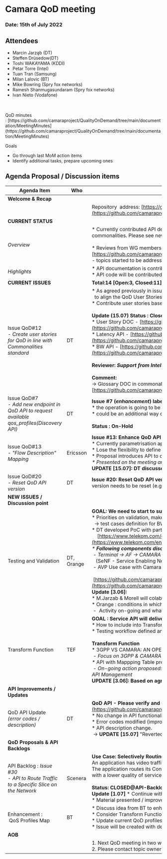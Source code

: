 # Camara QoD meeting

### Date: 15th of July 2022

## Attendees

* Marcin Jarząb (DT) 
* Steffen Drüsedow(DT) 
* Toshi WAKAYAMA (KDDI)
* Petar Torre (Intel)
* Tuan Tran (Samsung)
* Milan Lalovic (BT)
* Mike Bowring (Spry fox networks)
* Ramesh Shanmugasundaram (Spry fox networks)
* Ivan Nieto (Vodafone)

<br>
<br>
QoD minutes : [https://github.com/camaraproject/QualityOnDemand/tree/main/documentation/MeetingMinutes](https://github.com/camaraproject/QualityOnDemand/tree/main/documentation/MeetingMinutes)

Goals

* Go through last MoM action items
* Identify additional tasks, prepare upcoming ones

## Agenda Proposal / Discussion items

| Agenda Item | Who |  |
| ----------- | --- | --- |
| **Welcome & Recap** |  |  |
|  |  | <span class="s1">Repository&nbsp;&nbsp;address:<span class="Apple-converted-space">&nbsp;</span>[https://github.com/camaraproject/QualityOnDemand](https://github.com/camaraproject/QualityOnDemand)</span> |
| **CURRENT STATUS** |  |  |
| *Overview* |  | \* Currently contributed API definition needs to be updated for eg. to incorporate the versioning concept agreed within commonalities. Please see newly created issue [<span class="s1">https://github.com/camaraproject/QualityOnDemand/issues/20</span>](https://github.com/camaraproject/QualityOnDemand/issues/20)<br><br>\* Reviews from WG members discussed and worked on using open issues:<br>[https://github.com/camaraproject/QualityOnDemand/issues](https://github.com/camaraproject/QualityOnDemand/issues) <br>\- topics started to be addressed within relevant GitHub issues |
| *Highlights*  |  | \* API documentation is contributed, waiting on review by the group (TBA)<br>\* API code will be contributed until end of July by DT and first complete version 0.x of the API will be on GitHub |
| **CURRENT ISSUES** |  | **Total:14 [Open:3, Closed:11]** |
| Issue QoD#12<br>*\- Create user stories for QoD in line with Commonalities standard* | DT | \* As agreed previously in issue #3, please use the Commonalities User Story Template that has been just finalized <br>  to align the QoD User Stories with the Camara common template.<br>\* Contribute user stories based on template.<br><br><b>Update (15.07) Status : Closed / In-review with following pull-requests</b> <br>\* User Story DOC - [https://github.com/camaraproject/QualityOnDemand/pull/19](https://github.com/camaraproject/QualityOnDemand/pull/19)<br>\* Latency API - [https://github.com/camaraproject/QualityOnDemand/pull/18](https://github.com/camaraproject/QualityOnDemand/pull/18)<br>\* BW API - [https://github.com/camaraproject/QualityOnDemand/pull/17](https://github.com/camaraproject/QualityOnDemand/pull/17) <br><br>**Reviewer: *Support from Intel on reviewing the PR's.***<br><br>**Comment:**<br>-> Glossary DOC in commonalities (in-review) applicable to introduce&define common vocabulary (e.g. App-Flow/UL/DL) <br>[https://github.com/camaraproject/WorkingGroups/pull/52](https://github.com/camaraproject/WorkingGroups/pull/52) |
| Issue QoD#7<br>*\- Add new endpoint in QoD API to request available qos\_profiles\(Discovery API\)* | DT | **Issue #7 (*enhancement*) labeled as QoD-backlog due to other on-going priorities**<br>\* the operation is going to be performed through discovery,<br>\* could be an additional way of addressing issue #1 (see Vodafone's [comment](https://github.com/camaraproject/QualityOnDemand/issues/1)).<br><br>**Status : On-Hold** |
| Issue QoD#13<br>- *"Flow Description" Mapping* | Ericsson | **Issue #13: Enhance QoD API with "Flow Description" already defined in 3GPP NEF**<br>\* Currently parametrisation approach is used (“ueAddr”, “uePorts”, ...) with flat data model difficult to evolve,<br>\* Lose the flexibility to define multiple flows in an AS session, <br>\* Proposal introduces API to define IP-Flows for single QoS session and assigned Profile,<br>*\* Presented on the meeting and will improve based on community feedback.*<br>**UPDATE [15.07]: DT discussed proposal internaly and review provided.** |
| Issue QoD#20<br>*- Reset QoD API version*<br> | DT | **Issue #20:** **Reset QoD API version**\* Versioning related guidelines agreed within commonalities working group, the QoD API version needs to be reset (e.g 0.x)  |
| **NEW ISSUES / Discussion point** |  |  |
| Testing and Validation | DT,<br>Orange | **GOAL: We need to start to summarize lessons learnt from Dev/Validation**   <br>\* Priorities on validation, make some progress <br>  -> test cases definition for BW/Latency management  <br>\* DT developed PoC with partners: AVP sample application presented<br>    [https://www.telekom.com/en/media/media-information/archive/automated-valet-parking-with-5g-648970](https://www.telekom.com/en/media/media-information/archive/automated-valet-parking-with-5g-648970)<br>*\* **Following components discussed based on the AVP***<br><b>&nbsp;</b>*\- Terminal \-\> *AF ->* CAMARA API (Exposure GW) -> SeNF\* -> NEF/SCEF interaction* <br>   (SeNF - Service Enabling Network Function)<br> - AVP Use case with Camara QoD description<br>   [https://github.com/camaraproject/QualityOnDemand/blob/main/documentation/Working/CAMARA\_AVP\_Short\_Overview.pptx](https://github.com/camaraproject/QualityOnDemand/blob/main/documentation/Working/CAMARA_AVP_Short_Overview.pptx)<br>**Update [3.06]:** <br>\* M.Jarzab & Morell will colaborate on further enhancements (UML, Call-flow / considering access technology 4G/5G NSA/SA)<br>\* Orange : conditions in which API is called<br> -  Activity on-going and what to expose will be discused and decided in Orange |
| Transform Function | TEF | **GOAL : Service API will deliver consistent funcionality for End-users**<br>\* How to include into Transform Function <br>\* Testing workflow defined and included: CAMARA API / Transform / NEF <br><br>**Transform Function**       <br>\* 3GPP VS CAMARA: AN OPENAPI COMPARISON presented by TEF <br> *- Focus on 3GPP <i></i>& CAMARA*<br>*\** API with Mappping Table presented (PPT will be distributed)<br> - <i>On-going action proposed: How to design for SeNF integration (Transfomers/Adapters) or being part of Exposure Gateway / API Management</i> <br>**UPDATE [3.06]: Based on agreement during the community meeting, SeNF should contain Transform Function** |
| **API Improvements / Updates** |  |  |
| QoD API Update <br>*(error codes / description)* | DT | **QoD API - Please verify and update QoD def to v.1.2.1 #14 :** [https://github.com/camaraproject/QualityOnDemand/pull/14](https://github.com/camaraproject/QualityOnDemand/pull/14)<br><span class="colour" style="color:var(--vscode-unotes-wysTableText)"><span class="font" style="font-family:var(--vscode-editor-font-family)"><span class="size" style="font-size:1em">\* No change in API functionality, </span></span></span><br><span class="colour" style="color:var(--vscode-unotes-wysTableText)"><span class="font" style="font-family:var(--vscode-editor-font-family)"><span class="size" style="font-size:1em">\* Error codes modified (improved description) and new added, </span></span></span><br><span class="colour" style="color:var(--vscode-unotes-wysTableText)"><span class="font" style="font-family:var(--vscode-editor-font-family)"><span class="size" style="font-size:1em">\* API description change.</span></span></span><span class="colour" style="color:var(--vscode-unotes-wysTableText)"><span class="font" style="font-family:var(--vscode-editor-font-family)"><span class="size" style="font-size:1em">  </span></span></span><br><span class="colour" style="color:var(--vscode-unotes-wysTableText)"><span class="font" style="font-family:var(--vscode-editor-font-family)"><span class="size" style="font-size:1em"> -> **UPDATE [15.07]** "Reverted" due to decision to change API versioning to 0.x since backward compatibility still not supported</span></span></span> |
| **QoD <b>**Proposals**</b> & API Backlogs** |  |  |
| API Backlog : *Issue #30* <br>- <span class="s1">*API to Route Traffic to a Specific Slice on the Network*</span> | Scenera | **Use Case: Selectively Routing Traffic to a Network Slice**<br>An application has video traffic and configuration traffic.<br>The application routes its Configuration Traffic over a slice with higher quality of service and routes the video traffic over a slice with a lower quality of service.<br><br><span class="s1">**Status:** **CLOSED@API-Backlog**&nbsp;:&nbsp;[<span class="s2">https://github.com/camaraproject/WorkingGroups/issues/30</span>](https://github.com/camaraproject/WorkingGroups/issues/30)</span><br><span class="s1">**Update [1.07]**   \* Continue with Use case description to fit QoD requirements,</span> <br>\* Material presented / improvements requested (mobile connectivity / IP-Flows). |
| Enhancement :<br> QoS Profiles Map     | BT<span class="s1"></span> | \* Discuss idea from BT to enhance current QoS profiles mapping table to better fit actual mappings with Network Capabilities,<span class="Apple-converted-space"> </span><br>\* Consider Transform Function as “component” which is responsible for those mappings,<span class="Apple-converted-space"> </span><br>\* Update current QoD profiles (Low\_Latency, S\_Throughput, … -> High Priority Queue ), <br>\* Issue will be created with details and proposed approach. <span class="Apple-converted-space"> </span><br> |
| **AOB** |  |  |
|  |  | 1\. Next QoD meeting in two weeks on the July 29/2022<br>2\. Please contact topic owner \(marcin\.jarzab@external\.telekom\.de\) with requests/issues |